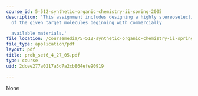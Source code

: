 ```yaml
---
course_id: 5-512-synthetic-organic-chemistry-ii-spring-2005
description: 'This assignment includes designing a highly stereoselective synthesis
  of the given target molecules beginning with commercially

  available materials.'
file_location: /coursemedia/5-512-synthetic-organic-chemistry-ii-spring-2005/2dcee277a0217a3d7a2cb864efe90919_prob_set6_4_27_05.pdf
file_type: application/pdf
layout: pdf
title: prob_set6_4_27_05.pdf
type: course
uid: 2dcee277a0217a3d7a2cb864efe90919

---
```

None